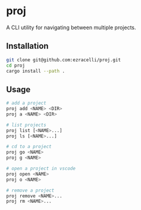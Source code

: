 # proj

A CLI utility for navigating between multiple projects.

## Installation

```bash
git clone git@github.com:ezracelli/proj.git
cd proj
cargo install --path .
```

## Usage

```bash
# add a project
proj add <NAME> <DIR>
proj a <NAME> <DIR>

# list projects
proj list [<NAME>...]
proj ls [<NAME>...]

# cd to a project
proj go <NAME>
proj g <NAME>

# open a project in vscode
proj open <NAME>
proj o <NAME>

# remove a project
proj remove <NAME>...
proj rm <NAME>...
```
